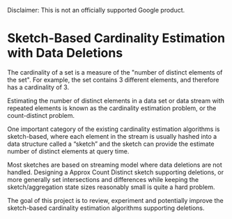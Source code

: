Disclaimer: This is not an officially supported Google product.

# Sketch-Based Cardinality Estimation with Data Deletions

The cardinality of a set is a measure of the "number of distinct elements
of the set". For example, the set contains 3 different elements, and therefore
has a cardinality of 3.

Estimating the number of distinct elements in a data set or data stream with
repeated elements is known as the cardinality estimation problem, or the
count-distinct problem.

One important category of the existing cardinality estimation algorithms is
sketch-based, where each element in the stream is usually hashed into a data
structure called a “sketch” and the sketch can provide the estimate number of
distinct elements at query time.

Most sketches are based on streaming model where data deletions are not handled.
Designing a Approx Count Distinct sketch supporting deletions, or more generally
set intersections and differences while keeping the sketch/aggregation state
sizes reasonably small is quite a hard problem.

The goal of this project is to review, experiment and potentially improve the
sketch-based cardinality estimation algorithms supporting deletions.

